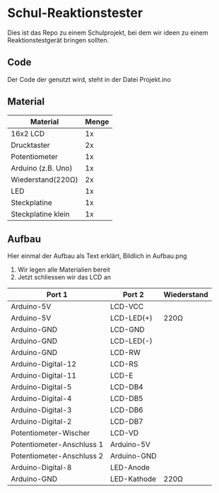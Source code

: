 # Schul-Reaktionstester
Dies ist das Repo zu einem Schulprojekt, bei dem wir ideen zu einem Reaktionstestgerät bringen sollten.


## Code
Der Code der genutzt wird, steht in der Datei Projekt.ino


## Material
Material|Menge
-|-
16x2 LCD|1x
Drucktaster|2x
Potentiometer|1x
Arduino (z.B. Uno)|1x
Wiederstand(220Ω)|2x
LED|1x
Steckplatine|1x
Steckplatine klein|1x


## Aufbau
Hier einmal der Aufbau als Text erklärt, Bildlich in Aufbau.png

<ol>
<li>Wir legen alle Materialien bereit</li>
<li>Jetzt schliessen wir das LCD an</li>
</ol>

Port 1|Port 2|Wiederstand
-|-|-
Arduino-5V|LCD-VCC|
Arduino-5V|LCD-LED(+)|220Ω
Arduino-GND|LCD-GND|
Arduino-GND|LCD-LED(-)|
Arduino-GND|LCD-RW|
Arduino-Digital-12|LCD-RS|
Arduino-Digital-11|LCD-E|
Arduino-Digital-5|LCD-DB4|
Arduino-Digital-4|LCD-DB5|
Arduino-Digital-3|LCD-DB6|
Arduino-Digital-2|LCD-DB7|
Potentiometer-Wischer|LCD-VD|
Potentiometer-Anschluss 1|Arduino-5V|
Potentiometer-Anschluss 2|Arduino-GND|
Arduino-Digital-8|LED-Anode|
Arduino-GND|LED-Kathode|220Ω
